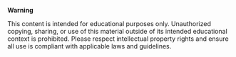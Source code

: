**Warning**

This content is intended for educational purposes only. Unauthorized copying, sharing, or use of this material outside of its intended educational context is prohibited. Please respect intellectual property rights and ensure all use is compliant with applicable laws and guidelines.

